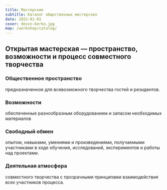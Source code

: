 ```yaml
---
title: Мастерские
subtitle: Каталог общественных мастерских
date: 2022-01-01
cover: devin-berko.jpg
map: /workshop/catalog/
---
```


## Открытая мастерская — пространство, возможности и процесс совместного творчества

### Общественное пространство

предназначенное для всевозможного творчества гостей и резидентов.

### Возможности

обеспеченные разнообразным оборудованием и запасом необходимых материалов

### Свободный обмен

опытом, навыками, умениями и произведениями, получаемыми участниками в ходе обучения, исследований, экспериментов и работы над проектами.

### Деятельная атмосфера

совместного творчества с прозрачными принципами взаимодействия всех участников процесса.
